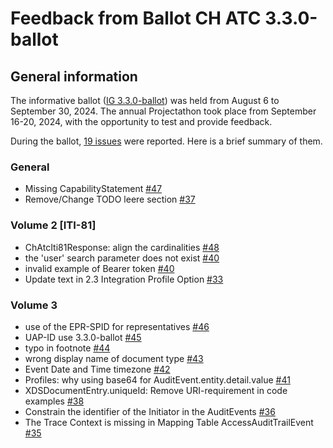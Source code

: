 # Feedback from Ballot CH ATC 3.3.0-ballot 

## General information
The informative ballot ([IG 3.3.0-ballot](https://fhir.ch/ig/ch-atc/3.3.0-ballot/index.html)) was held from August 6 to September 30, 2024. The annual Projectathon took place from September 16-20, 2024, with the opportunity to test and provide feedback.

During the ballot, [19 issues](https://github.com/ehealthsuisse/ch-atc/issues) were reported. Here is a brief summary of them.

### General

- Missing CapabilityStatement [#47](https://github.com/ehealthsuisse/ch-atc/issues/47)
- Remove/Change TODO leere section [#37](https://github.com/ehealthsuisse/ch-atc/issues/37)

### Volume 2 [ITI-81]

- ChAtcIti81Response: align the cardinalities [#48](https://github.com/ehealthsuisse/ch-atc/issues/48)
- the 'user' search parameter does not exist [#40](https://github.com/ehealthsuisse/ch-atc/issues/40)
- invalid example of Bearer token [#40](https://github.com/ehealthsuisse/ch-atc/issues/40)
- Update text in 2.3 Integration Profile Option [#33](https://github.com/ehealthsuisse/ch-atc/issues/33)

### Volume 3 

- use of the EPR-SPID for representatives [#46](https://github.com/ehealthsuisse/ch-atc/issues/46)
- UAP-ID use 3.3.0-ballot [#45](https://github.com/ehealthsuisse/ch-atc/issues/45)
- typo in footnote [#44](https://github.com/ehealthsuisse/ch-atc/issues/44)
- wrong display name of document type [#43](https://github.com/ehealthsuisse/ch-atc/issues/43)
- Event Date and Time timezone [#42](https://github.com/ehealthsuisse/ch-atc/issues/42)
- Profiles: why using base64 for AuditEvent.entity.detail.value [#41](https://github.com/ehealthsuisse/ch-atc/issues/41)
- XDSDocumentEntry.uniqueId: Remove URI-requirement in code examples [#38](https://github.com/ehealthsuisse/ch-atc/issues/38)
- Constrain the identifier of the Initiator in the AuditEvents [#36](https://github.com/ehealthsuisse/ch-atc/issues/36)
- The Trace Context is missing in Mapping Table AccessAuditTrailEvent [#35](https://github.com/ehealthsuisse/ch-atc/issues/35)